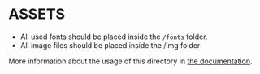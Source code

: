 # ASSETS

- All used fonts should be placed inside the `/fonts` folder.
- All image files should be placed inside the /img folder

More information about the usage of this directory in [the documentation](https://nuxtjs.org/guide/assets#webpacked).
